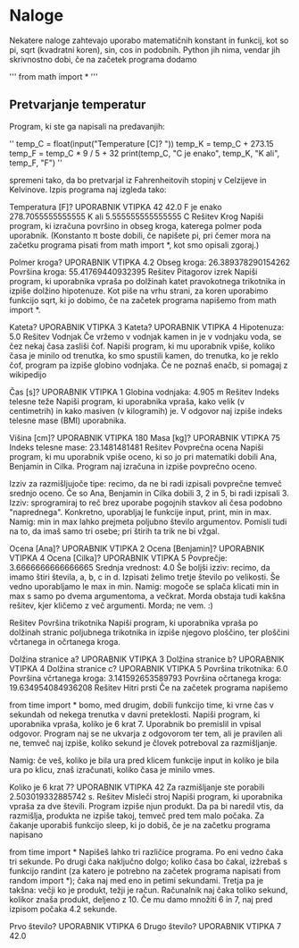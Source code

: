 
# Naloge
Nekatere naloge zahtevajo uporabo matematičnih konstant in funkcij, kot so pi, sqrt (kvadratni koren), sin, cos in podobnih. Python jih nima, vendar jih skrivnostno dobi, če na začetek programa dodamo

'''
from math import *
'''

## Pretvarjanje temperatur
Program, ki ste ga napisali na predavanjih:

''
temp_C = float(input("Temperature [C]? "))
temp_K = temp_C + 273.15
temp_F = temp_C * 9 / 5 + 32
print(temp_C, "C je enako", temp_K, "K ali", temp_F, "F")
''

spremeni tako, da bo pretvarjal iz Fahrenheitovih stopinj v Celzijeve in Kelvinove. Izpis programa naj izgleda tako:

Temperatura [F]? UPORABNIK VTIPKA 42
42.0 F je enako 278.7055555555555 K ali 5.555555555555555 C
Rešitev
Krog
Napiši program, ki izračuna površino in obseg kroga, katerega polmer poda uporabnik. (Konstanto π boste dobili, če napišete pi, pri čemer mora na začetku programa pisati from math import *, kot smo opisali zgoraj.)

Polmer kroga? UPORABNIK VTIPKA 4.2
Obseg kroga: 26.389378290154262
Površina kroga: 55.41769440932395
Rešitev
Pitagorov izrek
Napiši program, ki uporabnika vpraša po dolžinah katet pravokotnega trikotnika in izpiše dolžino hipotenuze. Kot piše na vrhu strani, za koren uporabimo funkcijo sqrt, ki jo dobimo, če na začetek programa napišemo from math import *.

Kateta? UPORABNIK VTIPKA 3
Kateta? UPORABNIK VTIPKA 4
Hipotenuza: 5.0
Rešitev
Vodnjak
Če vržemo v vodnjak kamen in je v vodnjaku voda, se čez nekaj časa zasliši čof. Napiši program, ki mu uporabnik vpiše, koliko časa je minilo od trenutka, ko smo spustili kamen, do trenutka, ko je reklo čof, program pa izpiše globino vodnjaka. Če ne poznaš enačb, si pomagaj z wikipedijo

Čas [s]? UPORABNIK VTIPKA 1
Globina vodnjaka: 4.905 m
Rešitev
Indeks telesne teže
Napiši program, ki uporabnika vpraša, kako velik (v centimetrih) in kako masiven (v kilogramih) je. V odgovor naj izpiše indeks telesne mase (BMI) uporabnika.

Višina [cm]? UPORABNIK VTIPKA 180
Masa [kg]? UPORABNIK VTIPKA 75
Indeks telesne mase: 23.1481481481
Rešitev
Povprečna ocena
Napiši program, ki mu uporabnik vpiše oceno, ki so jo pri matematiki dobili Ana, Benjamin in Cilka. Program naj izračuna in izpiše povprečno oceno.

Izziv za razmišljujoče tipe: recimo, da ne bi radi izpisali povprečne temveč srednjo oceno. Če so Ana, Benjamin in Cilka dobili 3, 2 in 5, bi radi izpisali 3. Izziv: sprogramiraj to reč brez uporabe pogojnih stavkov ali česa podobno "naprednega". Konkretno, uporabljaj le funkcije input, print, min in max. Namig: min in max lahko prejmeta poljubno število argumentov. Pomisli tudi na to, da imaš samo tri osebe; pri štirih ta trik ne bi vžgal.

Ocena [Ana]? UPORABNIK VTIPKA 2
Ocena [Benjamin]? UPORABNIK VTIPKA 4
Ocena [Cilka]? UPORABNIK VTIPKA 5
Povprečje: 3.6666666666666665
Srednja vrednost: 4.0
Še boljši izziv: recimo, da imamo štiri števila, a, b, c in d. Izpisati želimo tretje število po velikosti. Še vedno uporabljamo le max in min. Namig: mogoče se splača klicati min in max s samo po dvema argumentoma, a večkrat. Morda obstaja tudi kakšna rešitev, kjer kličemo z več argumenti. Morda; ne vem. :)

Rešitev
Površina trikotnika
Napiši program, ki uporabnika vpraša po dolžinah stranic poljubnega trikotnika in izpiše njegovo ploščino, ter ploščini včrtanega in očrtanega kroga.

Dolžina stranice a? UPORABNIK VTIPKA 3
Dolžina stranice b? UPORABNIK VTIPKA 4
Dolžina stranice c? UPORABNIK VTIPKA 5
Površina trikotnika: 6.0
Površina včrtanega kroga: 3.141592653589793
Površina očrtanega kroga: 19.634954084936208
Rešitev
Hitri prsti
Če na začetek programa napišemo

from time import *
bomo, med drugim, dobili funkcijo time, ki vrne čas v sekundah od nekega trenutka v davni preteklosti. Napiši program, ki uporabnika vpraša, koliko je 6 krat 7. Uporabnik bo premislil in vpisal odgovor. Program naj se ne ukvarja z odgovorom ter tem, ali je pravilen ali ne, temveč naj izpiše, koliko sekund je človek potreboval za razmišljanje.

Namig: če veš, koliko je bila ura pred klicem funkcije input in koliko je bila ura po klicu, znaš izračunati, koliko časa je minilo vmes.

Koliko je 6 krat 7? UPORABNIK VTIPKA 42
Za razmišljanje ste porabili 2.503019332885742 s.
Rešitev
Misleči stroj
Napiši program, ki uporabnika vpraša za dve števili. Program izpiše njun produkt. Da pa bi naredil vtis, da razmišlja, produkta ne izpiše takoj, temveč pred tem malo počaka. Za čakanje uporabiš funkcijo sleep, ki jo dobiš, če je na začetku programa napisano

from time import *
Napišeš lahko tri različice programa. Po eni vedno čaka tri sekunde. Po drugi čaka naključno dolgo; koliko časa bo čakal, izžrebaš s funkcijo randint (za katero je potrebno na začetek programa napisati from random import *); čaka naj med eno in petimi sekundami. Tretja pa je takšna: večji ko je produkt, težji je račun. Računalnik naj čaka toliko sekund, kolikor znaša produkt, deljeno z 10. Če mu damo množiti 6 in 7, naj pred izpisom počaka 4.2 sekunde.

Prvo število? UPORABNIK VTIPKA 6
Drugo število? UPORABNIK VTIPKA 7
42.0
